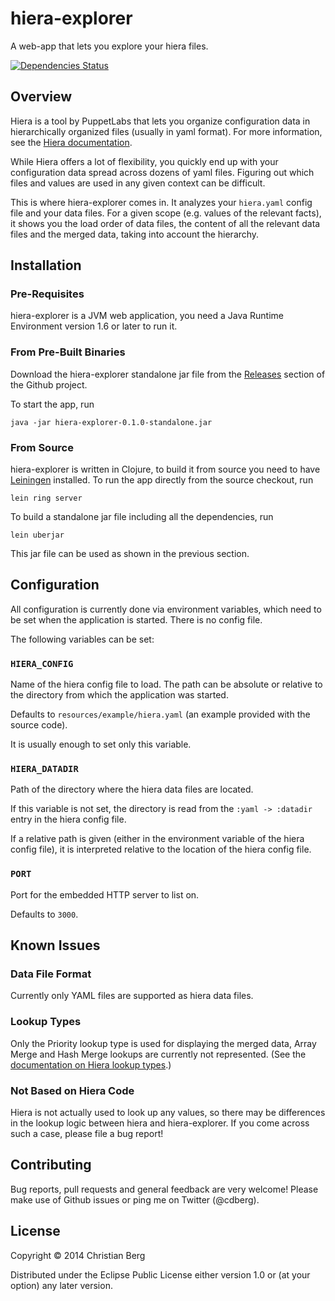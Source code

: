 # hiera-explorer

A web-app that lets you explore your hiera files.

[![Dependencies Status](https://versions.deps.co/christianberg/hiera-explorer/status.svg)](https://versions.deps.co/christianberg/hiera-explorer)

## Overview

Hiera is a tool by PuppetLabs that lets you organize configuration
data in hierarchically organized files (usually in yaml format). For
more information, see the
[Hiera documentation](http://docs.puppetlabs.com/hiera/1/).

While Hiera offers a lot of flexibility, you quickly end up with your
configuration data spread across dozens of yaml files. Figuring out
which files and values are used in any given context can be difficult.

This is where hiera-explorer comes in. It analyzes your `hiera.yaml`
config file and your data files. For a given scope (e.g. values of the
relevant facts), it shows you the load order of data files, the
content of all the relevant data files and the merged data, taking
into account the hierarchy.

## Installation

### Pre-Requisites

hiera-explorer is a JVM web application, you need a Java Runtime
Environment version 1.6 or later to run it.

### From Pre-Built Binaries

Download the hiera-explorer standalone jar file from the
[Releases](https://github.com/christianberg/hiera-explorer/releases)
section of the Github project.

To start the app, run

```
java -jar hiera-explorer-0.1.0-standalone.jar
```

### From Source

hiera-explorer is written in Clojure, to build it from source you need
to have [Leiningen](http://leiningen.org) installed. To run the app
directly from the source checkout, run

```
lein ring server
```

To build a standalone jar file including all the dependencies, run

```
lein uberjar
```

This jar file can be used as shown in the previous section.

## Configuration

All configuration is currently done via environment variables, which
need to be set when the application is started. There is no config
file.

The following variables can be set:

### `HIERA_CONFIG`

Name of the hiera config file to load. The path can be absolute or
relative to the directory from which the application was started.

Defaults to `resources/example/hiera.yaml` (an example provided with
the source code).

It is usually enough to set only this variable.

### `HIERA_DATADIR`

Path of the directory where the hiera data files are located.

If this variable is not set, the directory is read from the `:yaml ->
:datadir` entry in the hiera config file.

If a relative path is given (either in the environment variable of the
hiera config file), it is interpreted relative to the location of the
hiera config file.

### `PORT`

Port for the embedded HTTP server to list on.

Defaults to `3000`.

## Known Issues

### Data File Format

Currently only YAML files are supported as hiera data files.

### Lookup Types

Only the Priority lookup type is used for displaying the merged data,
Array Merge and Hash Merge lookups are currently not represented. (See
the
[documentation on Hiera lookup types](http://docs.puppetlabs.com/hiera/1/lookup_types.html).)

### Not Based on Hiera Code

Hiera is not actually used to look up any values, so there may be
differences in the lookup logic between hiera and hiera-explorer. If
you come across such a case, please file a bug report!

## Contributing

Bug reports, pull requests and general feedback are very welcome!
Please make use of Github issues or ping me on Twitter (@cdberg).

## License

Copyright © 2014 Christian Berg

Distributed under the Eclipse Public License either version 1.0 or (at
your option) any later version.
